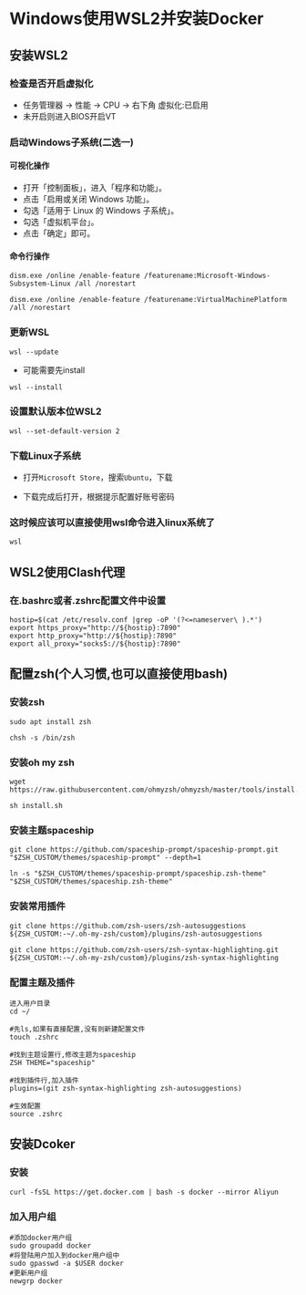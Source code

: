 # Windows使用WSL2并安装Docker

## 安装WSL2

### 检查是否开启虚拟化

- 任务管理器 -> 性能 -> CPU -> 右下角 虚拟化:已启用
- 未开启则进入BIOS开启VT

### 启动Windows子系统(二选一)

#### 可视化操作

- 打开「控制面板」，进入「程序和功能」。
- 点击「启用或关闭 Windows 功能」。
- 勾选「适用于 Linux 的 Windows 子系统」。
- 勾选「虚拟机平台」。
- 点击「确定」即可。

#### 命令行操作

```shell
dism.exe /online /enable-feature /featurename:Microsoft-Windows-Subsystem-Linux /all /norestart

dism.exe /online /enable-feature /featurename:VirtualMachinePlatform /all /norestart
```

### 更新WSL

```shell
wsl --update
```

- 可能需要先install

```shell
wsl --install
```

### 设置默认版本位WSL2

```shell
wsl --set-default-version 2
```

### 下载Linux子系统

- 打开`Microsoft Store`，搜索`Ubuntu`，下载

- 下载完成后打开，根据提示配置好账号密码

### 这时候应该可以直接使用wsl命令进入linux系统了

```shell
wsl
```

## WSL2使用Clash代理

### 在.bashrc或者.zshrc配置文件中设置

```
hostip=$(cat /etc/resolv.conf |grep -oP '(?<=nameserver\ ).*')
export https_proxy="http://${hostip}:7890"
export http_proxy="http://${hostip}:7890"
export all_proxy="socks5://${hostip}:7890"
```

## 配置zsh(个人习惯,也可以直接使用bash)

### 安装zsh

```shell
sudo apt install zsh

chsh -s /bin/zsh
```

### 安装oh my zsh

```shell
wget https://raw.githubusercontent.com/ohmyzsh/ohmyzsh/master/tools/install.sh

sh install.sh
```

### 安装主题spaceship

```shell
git clone https://github.com/spaceship-prompt/spaceship-prompt.git "$ZSH_CUSTOM/themes/spaceship-prompt" --depth=1

ln -s "$ZSH_CUSTOM/themes/spaceship-prompt/spaceship.zsh-theme" "$ZSH_CUSTOM/themes/spaceship.zsh-theme"
```

### 安装常用插件

```shell
git clone https://github.com/zsh-users/zsh-autosuggestions ${ZSH_CUSTOM:-~/.oh-my-zsh/custom}/plugins/zsh-autosuggestions

git clone https://github.com/zsh-users/zsh-syntax-highlighting.git ${ZSH_CUSTOM:-~/.oh-my-zsh/custom}/plugins/zsh-syntax-highlighting
```

### 配置主题及插件

```shell
进入用户目录
cd ~/

#先ls,如果有直接配置,没有则新建配置文件
touch .zshrc

#找到主题设置行,修改主题为spaceship
ZSH THEME="spaceship"

#找到插件行,加入插件
plugins=(git zsh-syntax-highlighting zsh-autosuggestions)

#生效配置
source .zshrc
```

## 安装Dcoker

### 安装

```shell
curl -fsSL https://get.docker.com | bash -s docker --mirror Aliyun
```

### 加入用户组

```shell
#添加docker用户组
sudo groupadd docker
#将登陆用户加入到docker用户组中
sudo gpasswd -a $USER docker
#更新用户组
newgrp docker
```



<git-talk/>
